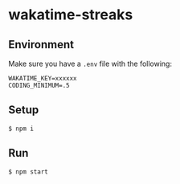 # wakatime-streaks

## Environment

Make sure you have a `.env` file with the following:
```
WAKATIME_KEY=xxxxxx
CODING_MINIMUM=.5
```

## Setup

```
$ npm i
```

## Run

```
$ npm start
```
